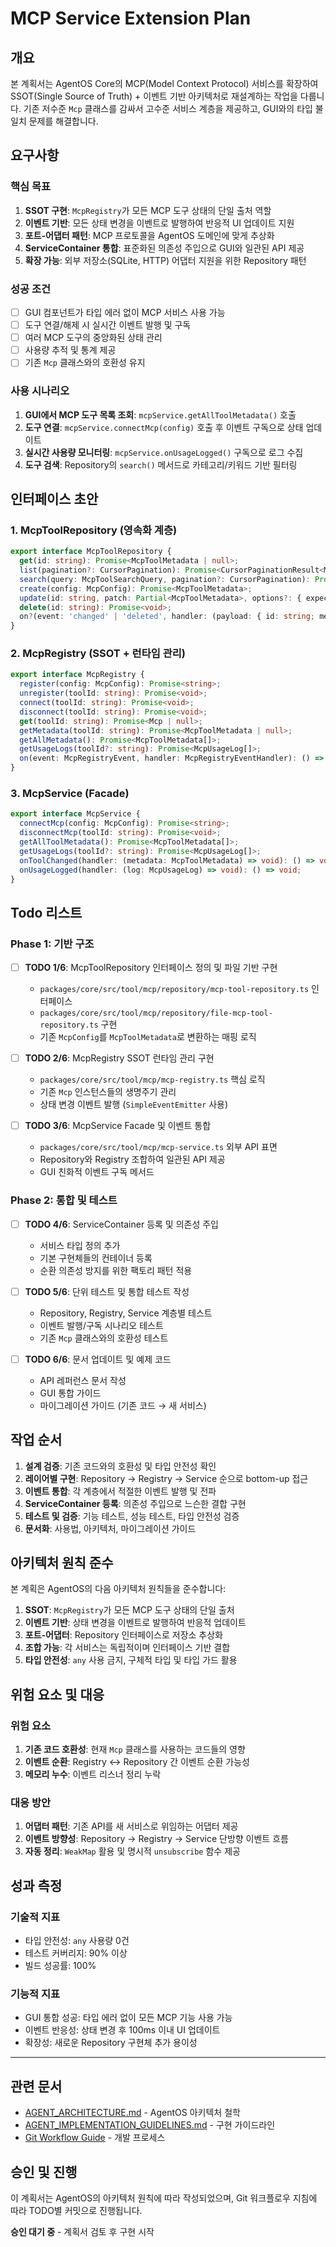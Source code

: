 # MCP Service Extension Plan

## 개요

본 계획서는 AgentOS Core의 MCP(Model Context Protocol) 서비스를 확장하여 SSOT(Single Source of Truth) + 이벤트 기반 아키텍처로 재설계하는 작업을 다룹니다. 기존 저수준 `Mcp` 클래스를 감싸서 고수준 서비스 계층을 제공하고, GUI와의 타입 불일치 문제를 해결합니다.

## 요구사항

### 핵심 목표
1. **SSOT 구현**: `McpRegistry`가 모든 MCP 도구 상태의 단일 출처 역할
2. **이벤트 기반**: 모든 상태 변경을 이벤트로 발행하여 반응적 UI 업데이트 지원
3. **포트-어댑터 패턴**: MCP 프로토콜을 AgentOS 도메인에 맞게 추상화
4. **ServiceContainer 통합**: 표준화된 의존성 주입으로 GUI와 일관된 API 제공
5. **확장 가능**: 외부 저장소(SQLite, HTTP) 어댑터 지원을 위한 Repository 패턴

### 성공 조건
- [ ] GUI 컴포넌트가 타입 에러 없이 MCP 서비스 사용 가능
- [ ] 도구 연결/해제 시 실시간 이벤트 발행 및 구독
- [ ] 여러 MCP 도구의 중앙화된 상태 관리
- [ ] 사용량 추적 및 통계 제공
- [ ] 기존 `Mcp` 클래스와의 호환성 유지

### 사용 시나리오
1. **GUI에서 MCP 도구 목록 조회**: `mcpService.getAllToolMetadata()` 호출
2. **도구 연결**: `mcpService.connectMcp(config)` 호출 후 이벤트 구독으로 상태 업데이트
3. **실시간 사용량 모니터링**: `mcpService.onUsageLogged()` 구독으로 로그 수집
4. **도구 검색**: Repository의 `search()` 메서드로 카테고리/키워드 기반 필터링

## 인터페이스 초안

### 1. McpToolRepository (영속화 계층)
```typescript
export interface McpToolRepository {
  get(id: string): Promise<McpToolMetadata | null>;
  list(pagination?: CursorPagination): Promise<CursorPaginationResult<McpToolMetadata>>;
  search(query: McpToolSearchQuery, pagination?: CursorPagination): Promise<CursorPaginationResult<McpToolMetadata>>;
  create(config: McpConfig): Promise<McpToolMetadata>;
  update(id: string, patch: Partial<McpToolMetadata>, options?: { expectedVersion?: string }): Promise<McpToolMetadata>;
  delete(id: string): Promise<void>;
  on?(event: 'changed' | 'deleted', handler: (payload: { id: string; metadata?: McpToolMetadata }) => void): () => void;
}
```

### 2. McpRegistry (SSOT + 런타임 관리)
```typescript
export interface McpRegistry {
  register(config: McpConfig): Promise<string>;
  unregister(toolId: string): Promise<void>;
  connect(toolId: string): Promise<void>;
  disconnect(toolId: string): Promise<void>;
  get(toolId: string): Promise<Mcp | null>;
  getMetadata(toolId: string): Promise<McpToolMetadata | null>;
  getAllMetadata(): Promise<McpToolMetadata[]>;
  getUsageLogs(toolId?: string): Promise<McpUsageLog[]>;
  on(event: McpRegistryEvent, handler: McpRegistryEventHandler): () => void;
}
```

### 3. McpService (Facade)
```typescript
export interface McpService {
  connectMcp(config: McpConfig): Promise<string>;
  disconnectMcp(toolId: string): Promise<void>;
  getAllToolMetadata(): Promise<McpToolMetadata[]>;
  getUsageLogs(toolId?: string): Promise<McpUsageLog[]>;
  onToolChanged(handler: (metadata: McpToolMetadata) => void): () => void;
  onUsageLogged(handler: (log: McpUsageLog) => void): () => void;
}
```

## Todo 리스트

### Phase 1: 기반 구조
- [ ] **TODO 1/6**: McpToolRepository 인터페이스 정의 및 파일 기반 구현
  - `packages/core/src/tool/mcp/repository/mcp-tool-repository.ts` 인터페이스 
  - `packages/core/src/tool/mcp/repository/file-mcp-tool-repository.ts` 구현
  - 기존 `McpConfig`를 `McpToolMetadata`로 변환하는 매핑 로직

- [ ] **TODO 2/6**: McpRegistry SSOT 런타임 관리 구현
  - `packages/core/src/tool/mcp/mcp-registry.ts` 핵심 로직
  - 기존 `Mcp` 인스턴스들의 생명주기 관리
  - 상태 변경 이벤트 발행 (`SimpleEventEmitter` 사용)

- [ ] **TODO 3/6**: McpService Facade 및 이벤트 통합
  - `packages/core/src/tool/mcp/mcp-service.ts` 외부 API 표면
  - Repository와 Registry 조합하여 일관된 API 제공
  - GUI 친화적 이벤트 구독 메서드

### Phase 2: 통합 및 테스트
- [ ] **TODO 4/6**: ServiceContainer 등록 및 의존성 주입
  - 서비스 타입 정의 추가
  - 기본 구현체들의 컨테이너 등록
  - 순환 의존성 방지를 위한 팩토리 패턴 적용

- [ ] **TODO 5/6**: 단위 테스트 및 통합 테스트 작성
  - Repository, Registry, Service 계층별 테스트
  - 이벤트 발행/구독 시나리오 테스트
  - 기존 `Mcp` 클래스와의 호환성 테스트

- [ ] **TODO 6/6**: 문서 업데이트 및 예제 코드
  - API 레퍼런스 문서 작성
  - GUI 통합 가이드
  - 마이그레이션 가이드 (기존 코드 → 새 서비스)

## 작업 순서

1. **설계 검증**: 기존 코드와의 호환성 및 타입 안전성 확인
2. **레이어별 구현**: Repository → Registry → Service 순으로 bottom-up 접근
3. **이벤트 통합**: 각 계층에서 적절한 이벤트 발행 및 전파
4. **ServiceContainer 등록**: 의존성 주입으로 느슨한 결합 구현
5. **테스트 및 검증**: 기능 테스트, 성능 테스트, 타입 안전성 검증
6. **문서화**: 사용법, 아키텍처, 마이그레이션 가이드

## 아키텍처 원칙 준수

본 계획은 AgentOS의 다음 아키텍처 원칙들을 준수합니다:

1. **SSOT**: `McpRegistry`가 모든 MCP 도구 상태의 단일 출처
2. **이벤트 기반**: 상태 변경을 이벤트로 발행하여 반응적 업데이트
3. **포트-어댑터**: Repository 인터페이스로 저장소 추상화
4. **조합 가능**: 각 서비스는 독립적이며 인터페이스 기반 결합
5. **타입 안전성**: `any` 사용 금지, 구체적 타입 및 타입 가드 활용

## 위험 요소 및 대응

### 위험 요소
1. **기존 코드 호환성**: 현재 `Mcp` 클래스를 사용하는 코드들의 영향
2. **이벤트 순환**: Registry ↔ Repository 간 이벤트 순환 가능성
3. **메모리 누수**: 이벤트 리스너 정리 누락

### 대응 방안
1. **어댑터 패턴**: 기존 API를 새 서비스로 위임하는 어댑터 제공
2. **이벤트 방향성**: Repository → Registry → Service 단방향 이벤트 흐름
3. **자동 정리**: `WeakMap` 활용 및 명시적 `unsubscribe` 함수 제공

## 성과 측정

### 기술적 지표
- 타입 안전성: `any` 사용량 0건
- 테스트 커버리지: 90% 이상
- 빌드 성공률: 100%

### 기능적 지표
- GUI 통합 성공: 타입 에러 없이 모든 MCP 기능 사용 가능
- 이벤트 반응성: 상태 변경 후 100ms 이내 UI 업데이트
- 확장성: 새로운 Repository 구현체 추가 용이성

---

## 관련 문서

- [AGENT_ARCHITECTURE.md](../docs/AGENT_ARCHITECTURE.md) - AgentOS 아키텍처 철학
- [AGENT_IMPLEMENTATION_GUIDELINES.md](../docs/AGENT_IMPLEMENTATION_GUIDELINES.md) - 구현 가이드라인
- [Git Workflow Guide](../../docs/GIT_WORKFLOW_GUIDE.md) - 개발 프로세스

## 승인 및 진행

이 계획서는 AgentOS의 아키텍처 원칙에 따라 작성되었으며, Git 워크플로우 지침에 따라 TODO별 커밋으로 진행됩니다.

**승인 대기 중** - 계획서 검토 후 구현 시작